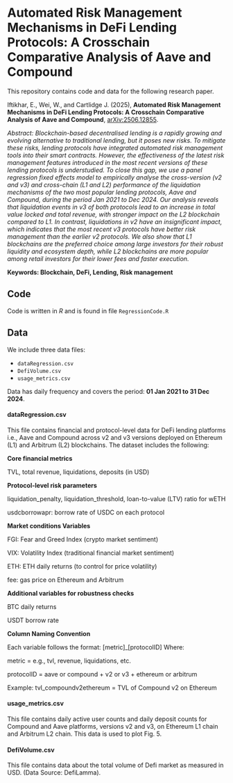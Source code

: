 # Automated Risk Management Mechanisms in DeFi Lending Protocols: A Crosschain Comparative Analysis of Aave and Compound

This repository contains code and data for the following research paper.

Iftikhar, E., Wei, W., and Cartlidge J. (2025), **Automated Risk Management Mechanisms in DeFi Lending Protocols: A Crosschain Comparative Analysis of Aave and Compound**, [arXiv:2506.12855](https://doi.org/10.48550/arXiv.2506.12855).

*Abstract: Blockchain-based decentralised lending is a rapidly growing and evolving alternative to traditional lending, but it poses new risks. To mitigate these risks, lending protocols have integrated automated risk management tools into their smart contracts. However, the effectiveness of the latest risk management features introduced in the most recent versions of these lending protocols is understudied. To close this gap, we use a panel regression fixed effects model to empirically analyse the cross-version (v2 and v3) and cross-chain (L1 and L2) performance of the liquidation mechanisms of the two most popular lending protocols, Aave and Compound, during the period Jan 2021 to Dec 2024. Our analysis reveals that liquidation events in v3 of both protocols lead to an increase in total value locked and total revenue, with stronger impact on the L2 blockchain compared to L1. In contrast, liquidations in v2 have an insignificant impact, which indicates that the most recent v3 protocols have better risk management than the earlier v2 protocols. We also show that L1 blockchains are the preferred choice among large investors for their robust liquidity and ecosystem depth, while L2 blockchains are more popular among retail investors for their lower fees and faster execution.*

**Keywords: Blockchain, DeFi, Lending, Risk management**

## Code

Code is written in *R* and is found in file `RegressionCode.R`

## Data

We include three data files:

- `dataRegression.csv`
- `DefiVolume.csv`
- `usage_metrics.csv`

Data has daily frequency and covers the period: **01 Jan 2021 to 31 Dec 2024**.

#### dataRegression.csv ####

This file contains financial and protocol-level data for DeFi lending platforms i.e., Aave and Compound across v2 and v3 versions deployed on Ethereum (L1) and Arbitrum (L2) blockchains. The dataset includes the following:

**Core financial metrics**

TVL, total revenue, liquidations, deposits (in USD)

**Protocol-level risk parameters**

liquidation_penalty, liquidation_threshold, loan-to-value (LTV) ratio for wETH

usdcborrowapr: borrow rate of USDC on each protocol

**Market conditions Variables**

FGI: Fear and Greed Index (crypto market sentiment)

VIX: Volatility Index (traditional financial market sentiment)

ETH: ETH daily returns (to control for price volatility)

fee: gas price on Ethereum and Arbitrum

**Additional variables for robustness checks**

BTC daily returns

USDT borrow rate

**Column Naming Convention**

Each variable follows the format:
[metric]_[protocolID]
Where:

metric = e.g., tvl, revenue, liquidations, etc.

protocolID = aave or compound + v2 or v3 + ethereum or arbitrum

Example: tvl_compoundv2ethereum = TVL of Compound v2 on Ethereum

#### usage_metrics.csv ####

This file contains daily active user counts and daily deposit counts for Compound and Aave platforms, versions v2 and v3, on Ethereum L1 chain and Arbitrum L2 chain. This data is used to plot Fig. 5.


#### DefiVolume.csv ####

This file contains data about the total volume of Defi market as measured in USD. (Data Source: DefiLamma).


